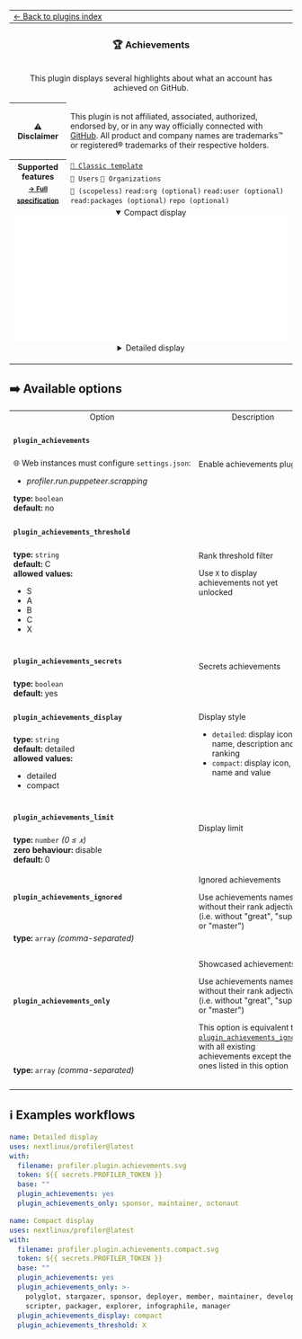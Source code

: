 <!--header-->
<table>
  <tr><td colspan="2"><a href="/README.md#-plugins">← Back to plugins index</a></td></tr>
  <tr><th colspan="2"><h3>🏆 Achievements</h3></th></tr>
  <tr><td colspan="2" align="center"><p>This plugin displays several highlights about what an account has achieved on GitHub.</p>
</td></tr>
  <tr><th>⚠️ Disclaimer</th><td><p>This plugin is not affiliated, associated, authorized, endorsed by, or in any way officially connected with <a href="https://github.com">GitHub</a>.
All product and company names are trademarks™ or registered® trademarks of their respective holders.</p>
</td></tr>
  <tr>
    <th rowspan="3">Supported features<br><sub><a href="metadata.yml">→ Full specification</a></sub></th>
    <td><a href="/source/templates/classic/README.md"><code>📗 Classic template</code></a></td>
  </tr>
  <tr>
    <td><code>👤 Users</code> <code>👥 Organizations</code></td>
  </tr>
  <tr>
    <td><code>🔑 (scopeless)</code> <code>read:org (optional)</code> <code>read:user (optional)</code> <code>read:packages (optional)</code> <code>repo (optional)</code></td>
  </tr>
  <tr>
    <td colspan="2" align="center">
      <details open><summary>Compact display</summary><img src="https://github.com/nextlinux/profiler/blob/examples/profiler.plugin.achievements.compact.svg" alt=""></img></details>
      <details><summary>Detailed display</summary><img src="https://github.com/nextlinux/profiler/blob/examples/profiler.plugin.achievements.svg" alt=""></img></details>
      <img width="900" height="1" alt="">
    </td>
  </tr>
</table>
<!--/header-->

## ➡️ Available options

<!--options-->
<table>
  <tr>
    <td align="center" nowrap="nowrap">Option</i></td><td align="center" nowrap="nowrap">Description</td>
  </tr>
  <tr>
    <td nowrap="nowrap"><h4><code>plugin_achievements</code></h4></td>
    <td rowspan="2"><p>Enable achievements plugin</p>
<img width="900" height="1" alt=""></td>
  </tr>
  <tr>
    <td nowrap="nowrap">🌐 Web instances must configure <code>settings.json</code>:
<ul>
<li><i>profiler.run.puppeteer.scrapping</i></li>
</ul>
<b>type:</b> <code>boolean</code>
<br>
<b>default:</b> no<br></td>
  </tr>
  <tr>
    <td nowrap="nowrap"><h4><code>plugin_achievements_threshold</code></h4></td>
    <td rowspan="2"><p>Rank threshold filter</p>
<p>Use <code>X</code> to display achievements not yet unlocked</p>
<img width="900" height="1" alt=""></td>
  </tr>
  <tr>
    <td nowrap="nowrap"><b>type:</b> <code>string</code>
<br>
<b>default:</b> C<br>
<b>allowed values:</b><ul><li>S</li><li>A</li><li>B</li><li>C</li><li>X</li></ul></td>
  </tr>
  <tr>
    <td nowrap="nowrap"><h4><code>plugin_achievements_secrets</code></h4></td>
    <td rowspan="2"><p>Secrets achievements</p>
<img width="900" height="1" alt=""></td>
  </tr>
  <tr>
    <td nowrap="nowrap"><b>type:</b> <code>boolean</code>
<br>
<b>default:</b> yes<br></td>
  </tr>
  <tr>
    <td nowrap="nowrap"><h4><code>plugin_achievements_display</code></h4></td>
    <td rowspan="2"><p>Display style</p>
<ul>
<li><code>detailed</code>: display icon, name, description and ranking</li>
<li><code>compact</code>: display icon, name and value</li>
</ul>
<img width="900" height="1" alt=""></td>
  </tr>
  <tr>
    <td nowrap="nowrap"><b>type:</b> <code>string</code>
<br>
<b>default:</b> detailed<br>
<b>allowed values:</b><ul><li>detailed</li><li>compact</li></ul></td>
  </tr>
  <tr>
    <td nowrap="nowrap"><h4><code>plugin_achievements_limit</code></h4></td>
    <td rowspan="2"><p>Display limit</p>
<img width="900" height="1" alt=""></td>
  </tr>
  <tr>
    <td nowrap="nowrap"><b>type:</b> <code>number</code>
<i>(0 ≤
𝑥)</i>
<br>
<b>zero behaviour:</b> disable</br>
<b>default:</b> 0<br></td>
  </tr>
  <tr>
    <td nowrap="nowrap"><h4><code>plugin_achievements_ignored</code></h4></td>
    <td rowspan="2"><p>Ignored achievements</p>
<p>Use achievements names without their rank adjective (i.e. without &quot;great&quot;, &quot;super&quot; or &quot;master&quot;)</p>
<img width="900" height="1" alt=""></td>
  </tr>
  <tr>
    <td nowrap="nowrap"><b>type:</b> <code>array</code>
<i>(comma-separated)</i>
<br></td>
  </tr>
  <tr>
    <td nowrap="nowrap"><h4><code>plugin_achievements_only</code></h4></td>
    <td rowspan="2"><p>Showcased achievements</p>
<p>Use achievements names without their rank adjective (i.e. without &quot;great&quot;, &quot;super&quot; or &quot;master&quot;)</p>
<p>This option is equivalent to <a href="/source/plugins/achievements/README.md#plugin_achievements_ignored"><code>plugin_achievements_ignored</code></a> with all existing achievements except the ones listed in this option</p>
<img width="900" height="1" alt=""></td>
  </tr>
  <tr>
    <td nowrap="nowrap"><b>type:</b> <code>array</code>
<i>(comma-separated)</i>
<br></td>
  </tr>
</table>
<!--/options-->

## ℹ️ Examples workflows

<!--examples-->
```yaml
name: Detailed display
uses: nextlinux/profiler@latest
with:
  filename: profiler.plugin.achievements.svg
  token: ${{ secrets.PROFILER_TOKEN }}
  base: ""
  plugin_achievements: yes
  plugin_achievements_only: sponsor, maintainer, octonaut

```
```yaml
name: Compact display
uses: nextlinux/profiler@latest
with:
  filename: profiler.plugin.achievements.compact.svg
  token: ${{ secrets.PROFILER_TOKEN }}
  base: ""
  plugin_achievements: yes
  plugin_achievements_only: >-
    polyglot, stargazer, sponsor, deployer, member, maintainer, developer,
    scripter, packager, explorer, infographile, manager
  plugin_achievements_display: compact
  plugin_achievements_threshold: X

```
<!--/examples-->
